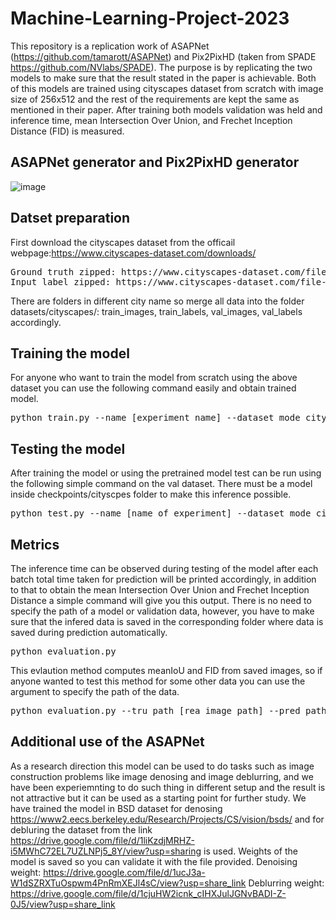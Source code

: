 # Machine-Learning-Project-2023
This repository is a replication work of ASAPNet (https://github.com/tamarott/ASAPNet) and Pix2PixHD (taken from SPADE https://github.com/NVlabs/SPADE). The purpose is by replicating the two models to make sure that the result stated in the paper is achievable. Both of this models are trained using cityscapes dataset from scratch with image size of 256x512 and the rest of the requirements are kept the same as mentioned in their paper.
After training both models validation was held and inference time, mean Intersection Over Union, and Frechet Inception Distance (FID) is measured.
## ASAPNet generator and Pix2PixHD generator
![image](https://user-images.githubusercontent.com/96078343/227195918-f459b5c3-b4a2-4d9a-86b8-8ce5afe69c15.png)
## Datset preparation
First download the cityscapes dataset from the officail webpage:https://www.cityscapes-dataset.com/downloads/
<pre>
Ground truth zipped: https://www.cityscapes-dataset.com/file-handling/?packageID=3
Input label zipped: https://www.cityscapes-dataset.com/file-handling/?packageID=1
</pre>
There are folders in different city name so merge all data into the folder datasets/cityscapes/: train_images, train_labels, val_images, val_labels accordingly.

## Training the model
For anyone who want to train the model from scratch using the above dataset you can use the following command easily and obtain trained model.
<pre>
python train.py --name [experiment_name] --dataset_mode cityscapes
</pre>
## Testing the model
After training the model or using the pretrained model test can be run using the following simple command on the val dataset. There must be a model inside checkpoints/cityscpes folder to make this inference possible.
<pre>
python test.py --name [name_of_experiment] --dataset_mode cityscapes --batchSize [batch size] --gpu_ids [ids of your gpu]
</pre>

## Metrics
The inference time can be observed during testing of the model after each batch total time taken for prediction will be printed accordingly, in addition to that to obtain the mean Intersection Over Union and Frechet Inception Distance a simple command will give you this output. There is no need to specify the path of a model or validation data, however, you have to make sure that the infered data is saved in the corresponding folder where data is saved during prediction automatically. 
<pre>
python evaluation.py
</pre>
This evlaution method computes meanIoU and FID from saved images, so if anyone wanted to test this method for some other data you can use the argument to specify the path of the data.
<pre>
python evaluation.py --tru_path [rea image path] --pred_path [generated image path] --label_path [mask path]
</pre>

## Additional use of the ASAPNet
As a research direction this model can be used to do tasks such as image construction problems like image denosing and image deblurring, and we have been experiemnting to do such thing in different setup and the result is not attractive but it can be used as a starting point for further study. We have trained  the model in BSD dataset for denosing https://www2.eecs.berkeley.edu/Research/Projects/CS/vision/bsds/ and for debluring the dataset from the link https://drive.google.com/file/d/1liKzdjMRHZ-i5MWhC72EL7UZLNPj5_8Y/view?usp=sharing is used. Weights of the model is saved so you can validate it with the file provided.
Denoising weight: https://drive.google.com/file/d/1ucJ3a-W1dSZRXTuOspwm4PnRmXEJl4sC/view?usp=share_link
Deblurring weight: https://drive.google.com/file/d/1cjuHW2icnk_cIHXJulJGNvBADI-Z-0J5/view?usp=share_link
<pre>

</pre>
